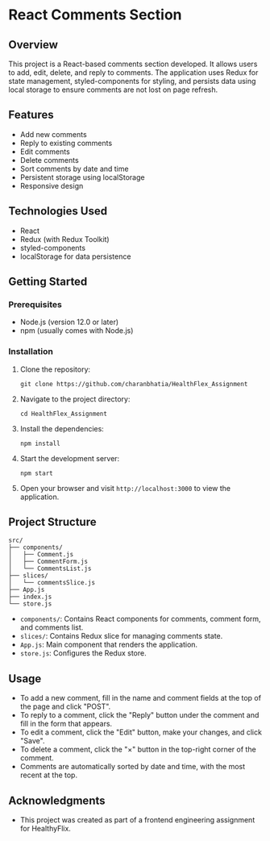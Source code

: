# React Comments Section

## Overview

This project is a React-based comments section developed. It allows users to add, edit, delete, and reply to comments. The application uses Redux for state management, styled-components for styling, and persists data using local storage to ensure comments are not lost on page refresh.

## Features

- Add new comments
- Reply to existing comments
- Edit comments
- Delete comments
- Sort comments by date and time
- Persistent storage using localStorage
- Responsive design

## Technologies Used

- React
- Redux (with Redux Toolkit)
- styled-components
- localStorage for data persistence

## Getting Started

### Prerequisites

- Node.js (version 12.0 or later)
- npm (usually comes with Node.js)

### Installation

1. Clone the repository:
   ```
   git clone https://github.com/charanbhatia/HealthFlex_Assignment
   ```

2. Navigate to the project directory:
   ```
   cd HealthFlex_Assignment
   ```

3. Install the dependencies:
   ```
   npm install
   ```

4. Start the development server:
   ```
   npm start
   ```

5. Open your browser and visit `http://localhost:3000` to view the application.

## Project Structure

```
src/
├── components/
│   ├── Comment.js
│   ├── CommentForm.js
│   └── CommentsList.js
├── slices/
│   └── commentsSlice.js
├── App.js
├── index.js
└── store.js
```

- `components/`: Contains React components for comments, comment form, and comments list.
- `slices/`: Contains Redux slice for managing comments state.
- `App.js`: Main component that renders the application.
- `store.js`: Configures the Redux store.

## Usage

- To add a new comment, fill in the name and comment fields at the top of the page and click "POST".
- To reply to a comment, click the "Reply" button under the comment and fill in the form that appears.
- To edit a comment, click the "Edit" button, make your changes, and click "Save".
- To delete a comment, click the "×" button in the top-right corner of the comment.
- Comments are automatically sorted by date and time, with the most recent at the top.

## Acknowledgments

- This project was created as part of a frontend engineering assignment for HealthyFlix.
